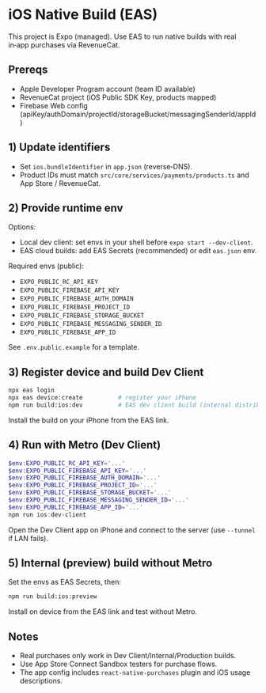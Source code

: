 # iOS Native Build (EAS)

This project is Expo (managed). Use EAS to run native builds with real in‑app purchases via RevenueCat.

## Prereqs

- Apple Developer Program account (team ID available)
- RevenueCat project (iOS Public SDK Key, products mapped)
- Firebase Web config (apiKey/authDomain/projectId/storageBucket/messagingSenderId/appId)

## 1) Update identifiers

- Set `ios.bundleIdentifier` in `app.json` (reverse‑DNS).
- Product IDs must match `src/core/services/payments/products.ts` and App Store / RevenueCat.

## 2) Provide runtime env

Options:

- Local dev client: set envs in your shell before `expo start --dev-client`.
- EAS cloud builds: add EAS Secrets (recommended) or edit `eas.json` env.

Required envs (public):

- `EXPO_PUBLIC_RC_API_KEY`
- `EXPO_PUBLIC_FIREBASE_API_KEY`
- `EXPO_PUBLIC_FIREBASE_AUTH_DOMAIN`
- `EXPO_PUBLIC_FIREBASE_PROJECT_ID`
- `EXPO_PUBLIC_FIREBASE_STORAGE_BUCKET`
- `EXPO_PUBLIC_FIREBASE_MESSAGING_SENDER_ID`
- `EXPO_PUBLIC_FIREBASE_APP_ID`

See `.env.public.example` for a template.

## 3) Register device and build Dev Client

```sh
npx eas login
npx eas device:create          # register your iPhone
npm run build:ios:dev          # EAS dev client build (internal distribution)
```

Install the build on your iPhone from the EAS link.

## 4) Run with Metro (Dev Client)

```powershell
$env:EXPO_PUBLIC_RC_API_KEY='...'
$env:EXPO_PUBLIC_FIREBASE_API_KEY='...'
$env:EXPO_PUBLIC_FIREBASE_AUTH_DOMAIN='...'
$env:EXPO_PUBLIC_FIREBASE_PROJECT_ID='...'
$env:EXPO_PUBLIC_FIREBASE_STORAGE_BUCKET='...'
$env:EXPO_PUBLIC_FIREBASE_MESSAGING_SENDER_ID='...'
$env:EXPO_PUBLIC_FIREBASE_APP_ID='...'
npm run ios:dev-client
```

Open the Dev Client app on iPhone and connect to the server (use `--tunnel` if LAN fails).

## 5) Internal (preview) build without Metro

Set the envs as EAS Secrets, then:

```sh
npm run build:ios:preview
```

Install on device from the EAS link and test without Metro.

## Notes

- Real purchases only work in Dev Client/Internal/Production builds.
- Use App Store Connect Sandbox testers for purchase flows.
- The app config includes `react-native-purchases` plugin and iOS usage descriptions.

